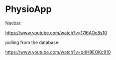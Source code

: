 # PhysioApp

Navbar:

https://www.youtube.com/watch?v=17l6AOc8s10



pulling from the database:


https://www.youtube.com/watch?v=b4H9EOKc910
